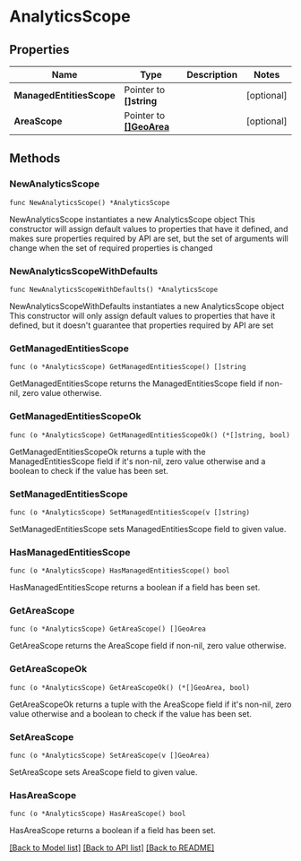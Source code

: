 # AnalyticsScope

## Properties

Name | Type | Description | Notes
------------ | ------------- | ------------- | -------------
**ManagedEntitiesScope** | Pointer to **[]string** |  | [optional] 
**AreaScope** | Pointer to [**[]GeoArea**](GeoArea.md) |  | [optional] 

## Methods

### NewAnalyticsScope

`func NewAnalyticsScope() *AnalyticsScope`

NewAnalyticsScope instantiates a new AnalyticsScope object
This constructor will assign default values to properties that have it defined,
and makes sure properties required by API are set, but the set of arguments
will change when the set of required properties is changed

### NewAnalyticsScopeWithDefaults

`func NewAnalyticsScopeWithDefaults() *AnalyticsScope`

NewAnalyticsScopeWithDefaults instantiates a new AnalyticsScope object
This constructor will only assign default values to properties that have it defined,
but it doesn't guarantee that properties required by API are set

### GetManagedEntitiesScope

`func (o *AnalyticsScope) GetManagedEntitiesScope() []string`

GetManagedEntitiesScope returns the ManagedEntitiesScope field if non-nil, zero value otherwise.

### GetManagedEntitiesScopeOk

`func (o *AnalyticsScope) GetManagedEntitiesScopeOk() (*[]string, bool)`

GetManagedEntitiesScopeOk returns a tuple with the ManagedEntitiesScope field if it's non-nil, zero value otherwise
and a boolean to check if the value has been set.

### SetManagedEntitiesScope

`func (o *AnalyticsScope) SetManagedEntitiesScope(v []string)`

SetManagedEntitiesScope sets ManagedEntitiesScope field to given value.

### HasManagedEntitiesScope

`func (o *AnalyticsScope) HasManagedEntitiesScope() bool`

HasManagedEntitiesScope returns a boolean if a field has been set.

### GetAreaScope

`func (o *AnalyticsScope) GetAreaScope() []GeoArea`

GetAreaScope returns the AreaScope field if non-nil, zero value otherwise.

### GetAreaScopeOk

`func (o *AnalyticsScope) GetAreaScopeOk() (*[]GeoArea, bool)`

GetAreaScopeOk returns a tuple with the AreaScope field if it's non-nil, zero value otherwise
and a boolean to check if the value has been set.

### SetAreaScope

`func (o *AnalyticsScope) SetAreaScope(v []GeoArea)`

SetAreaScope sets AreaScope field to given value.

### HasAreaScope

`func (o *AnalyticsScope) HasAreaScope() bool`

HasAreaScope returns a boolean if a field has been set.


[[Back to Model list]](../README.md#documentation-for-models) [[Back to API list]](../README.md#documentation-for-api-endpoints) [[Back to README]](../README.md)


